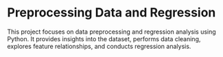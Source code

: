 # Preprocessing Data and Regression

This project focuses on data preprocessing and regression analysis using Python. It provides insights into the dataset, performs data cleaning, explores feature relationships, and conducts regression analysis.
